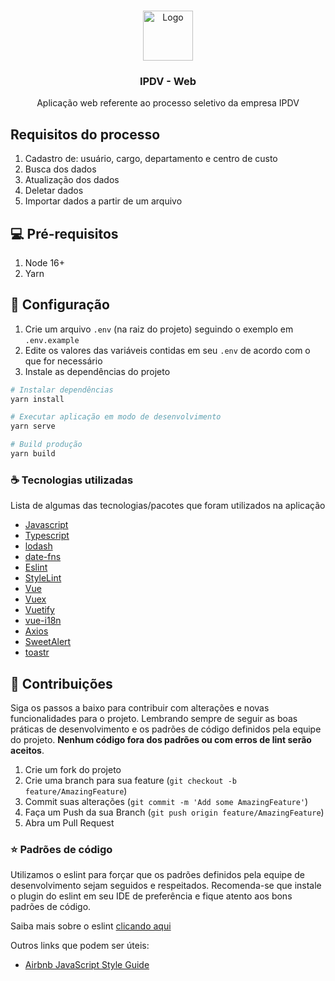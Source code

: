 <!-- PROJECT LOGO -->
<br />
<p align="center">
  <img src="https://github.com/othneildrew/Best-README-Template/raw/master/images/logo.png" alt="Logo" width="80" height="80">

  <h3 align="center">IPDV - Web</h3>

  <p align="center">
    Aplicação web referente ao processo seletivo da empresa IPDV
  </p>
</p>

## Requisitos do processo

1. Cadastro de: usuário, cargo, departamento e centro de custo
1. Busca dos dados
1. Atualização dos dados
1. Deletar dados
1. Importar dados a partir de um arquivo

## 💻 Pré-requisitos

1. Node 16+
1. Yarn

## 🚀 Configuração

1. Crie um arquivo `.env` (na raiz do projeto) seguindo o exemplo em `.env.example`
2. Edite os valores das variáveis contidas em seu `.env` de acordo com o que for necessário
3. Instale as dependências do projeto

```sh
# Instalar dependências
yarn install
```

```sh
# Executar aplicação em modo de desenvolvimento
yarn serve
```

```sh
# Build produção
yarn build
```

### ☕ Tecnologias utilizadas

Lista de algumas das tecnologias/pacotes que foram utilizados na aplicação

* [Javascript](https://www.javascript.com/)
* [Typescript](https://www.typescriptlang.org/)
* [lodash](https://www.npmjs.com/package/lodash)
* [date-fns](https://www.npmjs.com/package/date-fns)
* [Eslint](https://eslint.org/)
* [StyleLint](https://www.npmjs.com/package/stylelint)
* [Vue](https://www.npmjs.com/package/vue)
* [Vuex](https://www.npmjs.com/package/vuex)
* [Vuetify](https://github.com/vuetifyjs/vuetify)
* [vue-i18n](https://www.npmjs.com/package/vue-i18n)
* [Axios](https://www.npmjs.com/package/axios)
* [SweetAlert](https://www.npmjs.com/package/sweetalert2)
* [toastr](https://www.npmjs.com/package/toastr)

## 🤝 Contribuições

Siga os passos a baixo para contribuir com alterações e novas funcionalidades para o projeto. Lembrando sempre de seguir as boas práticas de desenvolvimento e os padrões de código definidos pela equipe do projeto. **Nenhum código fora dos padrões ou com erros de lint serão aceitos**.

1. Crie um fork do projeto
2. Crie uma branch para sua feature (`git checkout -b feature/AmazingFeature`)
3. Commit suas alterações (`git commit -m 'Add some AmazingFeature'`)
4. Faça um Push da sua Branch  (`git push origin feature/AmazingFeature`)
5. Abra um Pull Request

### ⭐ Padrões de código

Utilizamos o eslint para forçar que os padrões definidos pela equipe de desenvolvimento sejam seguidos e respeitados. Recomenda-se que instale o plugin do eslint em seu IDE de preferência e fique atento aos bons padrões de código.

Saiba mais sobre o eslint [clicando aqui](https://github.com/eslint/eslint)

Outros links que podem ser úteis:

* [Airbnb JavaScript Style Guide](https://github.com/airbnb/javascript)
